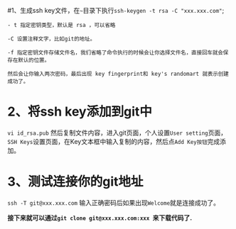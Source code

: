 #1、生成ssh key文件，在`~`目录下执行`ssh-keygen -t rsa -C "xxx.xxx.com"`; 

    - t 指定密钥类型，默认是 rsa ，可以省略

    -C 设置注释文字，比如git的地址。

    -f 指定密钥文件存储文件名，我们省略了命令执行的时候会让你选择文件名，直接回车就会保存在默认的位置。

    然后会让你输入两次密码，最后出现 key fingerprint和 key's randomart 就表示创建成功了。
    
# 2、将ssh key添加到git中
`vi id_rsa.pub` 然后复制文件内容，进入git页面，个人设置`User setting`页面，`SSH Keys`设置页面，在Key文本框中输入复制的内容，然后点`Add Key按钮`完成添加。

# 3、测试连接你的git地址
`ssh -T git@xxx.xxx.com`  输入正确密码后如果出现`Welcome`就是连接成功了。

**接下来就可以通过`git clone git@xxx.xxx.com:xxx `来下载代码了.**